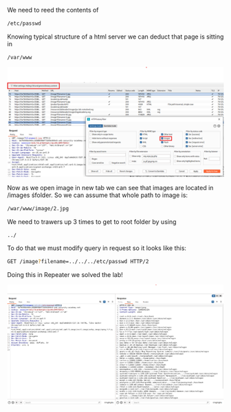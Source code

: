 We need to reed the contents of 

```bash
/etc/passwd
```

Knowing typical structure of a html server we can deduct that page is sitting in

```bash
/var/www
```

![burp filter images](../../../../../assets/port_swigger/file_path_traversal_simple_case/burp_filter_images.png)

Now as we open image in new tab we can see that images are located in /images śfolder. So we can assume that whole path to image is:

```bash
/war/www/image/2.jpg
```

We need to trawers up 3 times to get to root folder by using

```bash
../
```

To do that we must modify query in request so it looks like this:

```bash
GET /image?filename=../../../etc/passwd HTTP/2
```

Doing this in Repeater we solved the lab!

![solved](../../../../../assets/port_swigger/file_path_traversal_simple_case/solved.png)